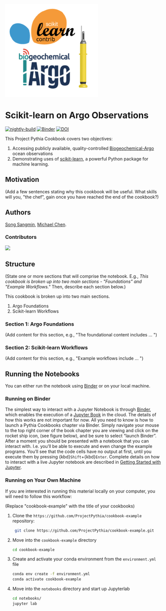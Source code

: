 <img src="thumbnail.png" alt="thumbnail" width="300"/>

# Scikit-learn on Argo Observations

[![nightly-build](https://github.com/song-sangmin/sklearn-argo/actions/workflows/nightly-build.yaml/badge.svg)](https://github.com/song-sangmin/sklearn-argo/actions/workflows/nightly-build.yaml)
[![Binder](https://binder.projectpythia.org/badge_logo.svg)](https://binder.projectpythia.org/v2/gh/song-sangmin/sklearn-argo/main?labpath=notebooks)
[![DOI](https://zenodo.org/badge/808693731.svg)](https://zenodo.org/badge/latestdoi/808693731)

This Project Pythia Cookbook covers two objectives:

1. Accessing publicly available, quality-controlled [Biogeochemical-Argo](https://biogeochemical-argo.org/) ocean observations
2. Demonstrating uses of [scikit-learn](https://scikit-learn.org/), a powerful Python package for machine learning.


## Motivation

(Add a few sentences stating why this cookbook will be useful. What skills will you, "the chef", gain once you have reached the end of the cookbook?)

## Authors

[Song Sangmin](@song-sangmin), [Michael Chen](@second-author).

### Contributors

<a href="https://github.com/song-sangmin/sklearn-argo/graphs/contributors">
  <img src="https://contrib.rocks/image?repo=song-sangmin/sklearn-argo" />
</a>

## Structure

(State one or more sections that will comprise the notebook. E.g., _This cookbook is broken up into two main sections - "Foundations" and "Example Workflows."_ Then, describe each section below.)

This cookbook is broken up into two main sections. 

1. Argo Foundations
2. Scikit-learn Workflows

### Section 1: Argo Foundations

(Add content for this section, e.g., "The foundational content includes ... ")

### Section 2: Scikit-learn Workflows

(Add content for this section, e.g., "Example workflows include ... ")

## Running the Notebooks

You can either run the notebook using [Binder](https://binder.projectpythia.org/) or on your local machine.

### Running on Binder

The simplest way to interact with a Jupyter Notebook is through
[Binder](https://binder.projectpythia.org/), which enables the execution of a
[Jupyter Book](https://jupyterbook.org) in the cloud. The details of how this works are not
important for now. All you need to know is how to launch a Pythia
Cookbooks chapter via Binder. Simply navigate your mouse to
the top right corner of the book chapter you are viewing and click
on the rocket ship icon, (see figure below), and be sure to select
“launch Binder”. After a moment you should be presented with a
notebook that you can interact with. I.e. you’ll be able to execute
and even change the example programs. You’ll see that the code cells
have no output at first, until you execute them by pressing
{kbd}`Shift`\+{kbd}`Enter`. Complete details on how to interact with
a live Jupyter notebook are described in [Getting Started with
Jupyter](https://foundations.projectpythia.org/foundations/getting-started-jupyter.html).

### Running on Your Own Machine

If you are interested in running this material locally on your computer, you will need to follow this workflow:

(Replace "cookbook-example" with the title of your cookbooks)

1. Clone the `https://github.com/ProjectPythia/cookbook-example` repository:

   ```bash
    git clone https://github.com/ProjectPythia/cookbook-example.git
   ```

1. Move into the `cookbook-example` directory
   ```bash
   cd cookbook-example
   ```
1. Create and activate your conda environment from the `environment.yml` file
   ```bash
   conda env create -f environment.yml
   conda activate cookbook-example
   ```
1. Move into the `notebooks` directory and start up Jupyterlab
   ```bash
   cd notebooks/
   jupyter lab
   ```
